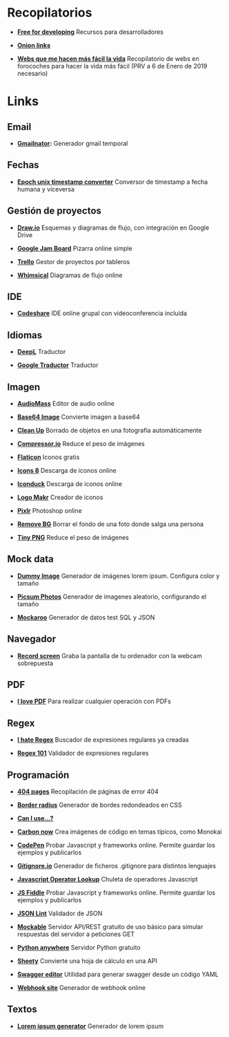 # Recopilatorios
- __[Free for developing](https://free-for.dev/#/)__ Recursos para desarrolladores

- __[Onion links](Onion%20links.md)__

- __[Webs que me hacen más fácil la vida](https://www.forocoches.com/foro/showthread.php?t=6926166)__ Recopilatorio de webs en forocoches para hacer la vida más fácil (PRV a 6 de Enero de 2019 necesario)

# Links

## Email
- __[Gmailnator](https://www.gmailnator.com/):__ Generador gmail temporal

## Fechas
- __[Epoch unix timestamp converter](https://www.epochconverter.com/)__ Conversor de timestamp a fecha humana y viceversa


## Gestión de proyectos
- __[Draw.io](https://app.diagrams.net/)__ Esquemas y diagramas de flujo, con integración en Google Drive

- __[Google Jam Board](https://jamboard.google.com/)__ Pizarra online simple

- __[Trello](https://trello.com/)__ Gestor de proyectos por tableros

- __[Whimsical](https://whimsical.com/)__ Diagramas de flujo online


## IDE
- __[Codeshare](https://codeshare.io/)__ IDE online grupal con videoconferencia incluida


## Idiomas
- __[DeepL](https://www.deepl.com/translator)__ Traductor

- __[Google Traductor](https://translate.google.com/)__ Traductor


## Imagen
- __[AudioMass](https://audiomass.co/)__ Editor de audio online

- __[Base64 Image](https://www.base64-image.de/)__ Convierte imagen a base64

- __[Clean Up](https://cleanup.pictures/)__ Borrado de objetos en una fotografía automáticamente

- __[Compressor.io](https://compressor.io/)__ Reduce el peso de imágenes

- __[Flaticon](https://www.flaticon.com/)__ Iconos gratis

- __[Icons 8](https://icons8.com/)__ Descarga de iconos online

- __[Iconduck](https://iconduck.com/)__ Descarga de iconos online

- __[Logo Makr](https://logomakr.com/)__ Creador de iconos

- __[Pixlr](https://pixlr.com/es/)__ Photoshop online

- __[Remove BG](https://www.remove.bg/)__ Borrar el fondo de una foto donde salga una persona

- __[Tiny PNG](https://tinypng.com/)__ Reduce el peso de imágenes


## Mock data
- __[Dummy Image](https://dummyimage.com/)__ Generador de imágenes lorem ipsum. Configura color y tamaño

- __[Picsum Photos](https://picsum.photos/)__ Generador de imagenes aleatorio, configurando el tamaño

- __[Mockaroo](https://www.mockaroo.com/)__ Generador de datos test SQL y JSON


## Navegador
- __[Record screen](https://recordscreen.io/)__ Graba la pantalla de tu ordenador con la webcam sobrepuesta
## PDF
- __[I love PDF](https://www.ilovepdf.com/)__ Para realizar cualquier operación con PDFs


## Regex
- __[I hate Regex](https://ihateregex.io/)__ Buscador de expresiones regulares ya creadas

- __[Regex 101](https://regex101.com/)__ Validador de expresiones regulares


## Programación
- __[404 pages](https://www.404pages.xyz/)__ Recopilación de páginas de error 404

- __[Border radius](https://border-radius.com/)__ Generador de bordes redondeados en CSS

- __[Can I use...?](https://caniuse.com/)__

- __[Carbon now](https://carbon.now.sh/)__ Crea imágenes de código en temas típicos, como Monokai

- __[CodePen](https://codepen.io/)__ Probar Javascript y frameworks online. Permite guardar los ejemplos y publicarlos

- __[Gitignore.io](https://www.toptal.com/developers/gitignore)__ Generador de ficheros .gitignore para distintos lenguajes

- __[Javascript Operator Lookup](https://joshwcomeau.com/operator-lookup/)__ Chuleta de operadores Javascript

- __[JS Fiddle](https://jsfiddle.net/)__ Probar Javascript y frameworks online. Permite guardar los ejemplos y publicarlos

- __[JSON Lint](https://jsonlint.com/)__ Validador de JSON

- __[Mockable](https://www.mockable.io/)__ Servidor API/REST gratuito de uso básico para simular respuestas del servidor a peticiones GET

- __[Python anywhere](https://www.pythonanywhere.com/)__ Servidor Python gratuito

- __[Sheety](https://sheety.co/)__ Convierte una hoja de cálculo en una API

- __[Swagger editor](https://editor.swagger.io/)__ Utilidad para generar swagger desde un código YAML

- __[Webhook site](https://webhook.site)__ Generador de webhook online


## Textos
- __[Lorem ipsum generator](https://www.lipsum.com/)__ Generador de lorem ipsum
